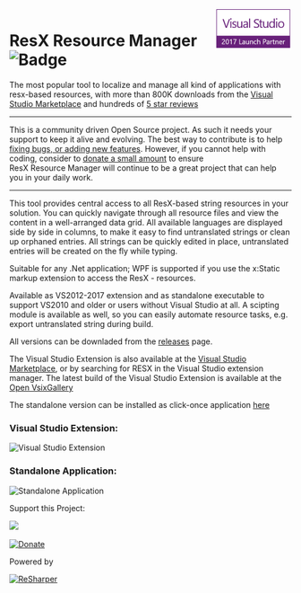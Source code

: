 <img style="float: right;" src="Assets/VS2017%20Launch%20Partner%20Logo%20Small.png">

# ResX Resource Manager ![Badge](https://tom-englert.visualstudio.com/_apis/public/build/definitions/75bf84d2-d359-404a-a712-07c9f693f635/7/badge) 


The most popular tool to localize and manage all kind of applications with resx-based resources, 
with more than 800K downloads from the [Visual Studio Marketplace](https://marketplace.visualstudio.com/items?itemName=TomEnglert.ResXManager) 
and hundreds of [5 star reviews](https://marketplace.visualstudio.com/items?itemName=TomEnglert.ResXManager#review-details)

---

This is a community driven Open Source project. 
As such it needs your support to keep it alive and evolving. 
The best way to contribute is to help [fixing bugs, or adding new features](https://github.com/tom-englert/ResXResourceManager/issues).
However, if you cannot help with coding, consider to [donate a small amount](https://opencollective.com/resxresourcemanager) to ensure <span>ResX&nbsp;Resource&nbsp;Manager</span> will continue to be a great project that can help you in your daily work.

---

This tool provides central access to all ResX-based string resources in your solution. You can quickly navigate through all resource files and view the content in a well-arranged data grid.
All available languages are displayed side by side in columns, to make it easy to find untranslated strings or clean up orphaned entries. All strings can be quickly edited in place, untranslated entries will be created on the fly while typing.

Suitable for any .Net application; WPF is supported if you use the x:Static markup extension to access the ResX - resources.

Available as VS2012-2017 extension and as standalone executable to support VS2010 and older or users without Visual Studio at all.
A scipting module is available as well, so you can easily automate resource tasks, e.g. export untranslated string during build.

All versions can be downladed from the [releases](../../releases) page.

The Visual Studio Extension is also available at the [Visual Studio Marketplace](https://marketplace.visualstudio.com/items?itemName=TomEnglert.ResXManager), or by searching for RESX in the Visual Studio extension manager.
The latest build of the Visual Studio Extension is available at the [Open VsixGallery](http://vsixgallery.com/extension/43b35fe0-1f30-48de-887a-68256474202a)

The standalone version can be installed as click-once application [here](https://clickonce-tom-englert.azurewebsites.net/ResXResourceManager/ResXManager.application)

### Visual Studio Extension:
![Visual Studio Extension](Assets/VisualStudioMainScreen.png)

### Standalone Application:
![Standalone Application](Assets/StandaloneMainScreen.png)

Support this Project: 

<a href="https://opencollective.com/resxresourcemanager" alt="Support"><img style="height:65px" src="https://opencollective.com/resxresourcemanager/tiers/backer.svg?avatarHeight=72&width=200" /></a>

<a href="https://www.paypal.com/cgi-bin/webscr?cmd=_s-xclick&hosted_button_id=799WX673GPQM8"><img title="Donate" src="https://www.paypalobjects.com/en_US/i/btn/btn_donate_SM.gif" alt="Donate" /></a>

Powered by 

<a href="http://www.jetbrains.com/resharper/"><img src="http://www.tom-englert.de/Images/icon_ReSharper.png" alt="ReSharper" width="64" height="64" /></a>
